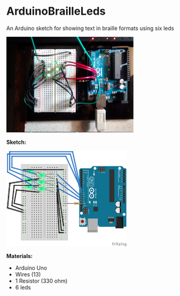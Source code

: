 # ArduinoBrailleLeds
An Arduino sketch for showing text in braille formats using six leds

<img src="resources/IMG_20160515_165854570.jpg?raw=true" height="250" >

**Sketch:**

<img src="resources/Untitled Sketch 2_bb.png?raw=true" height="250" >

**Materials:**

- Arduino Uno
- Wires (13)
- 1 Resistor (330 ohm)
- 6 leds
